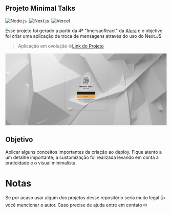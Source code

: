 
## Projeto Minimal Talks
![Node.js](https://img.shields.io/badge/-Node.js-05122A?style=flat&logo=node.js)&nbsp;
![Next.js](https://img.shields.io/badge/-Next.js-05122A?style=flat&logo=next.js)&nbsp;
![Vercel](https://img.shields.io/badge/-Vercel-05122A?style=flat&logo=Vercel)&nbsp;

Esse projeto foi gerado a partir da 4ª "ImersaoReact" da [Alura](www.alura.com.br) e o objetivo foi criar uma aplicação de troca de mensagens através do uso do Next.JS

> Aplicação em evolução 🌐[Link do Projeto](https://minimaltalks.vercel.app/)

![enter image description here](https://raw.githubusercontent.com/sergiodsiqueira/React/main/aluracord/pages/img/MinimalTalksLogin.png)


## Objetivo
Aplicar alguns conceitos importantes da criação ao deploy.
Fique atento a um detalhe importante; a customização foi realizada levando em conta a praticidade e o visual minimalista.

# Notas
Se por acaso usar algum dos projetos desse repositório seria muito legal 👍 você mencionar o autor.
Caso precise de ajuda entre em contato ✉
